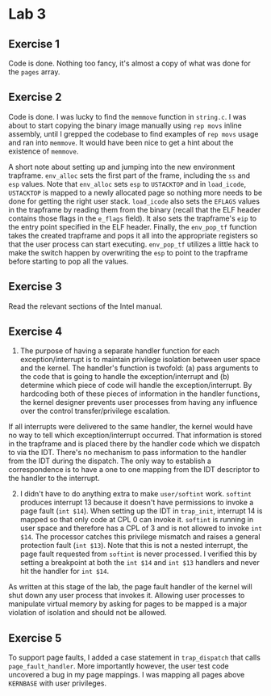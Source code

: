 # Lab 3

## Exercise 1

Code is done. Nothing too fancy, it's almost a copy of what was done for the `pages` array.

## Exercise 2

Code is done. I was lucky to find the `memmove` function in `string.c`. I was about to start copying the binary image manually using `rep movs` inline assembly, until I grepped the codebase to find examples of `rep movs` usage and ran into `memmove`. It would have been nice to get a hint about the existence of `memmove`.

A short note about setting up and jumping into the new environment trapframe. `env_alloc` sets the first part of the frame, including the `ss` and `esp` values. Note that `env_alloc` sets `esp` to `USTACKTOP` and in `load_icode`, `USTACKTOP` is mapped to a newly allocated page so nothing more needs to be done for getting the right user stack. `load_icode` also sets the `EFLAGS` values in the trapframe by reading them from the binary (recall that the ELF header contains those flags in the `e_flags` field). It also sets the trapframe's `eip` to the entry point specified in the ELF header. Finally, the `env_pop_tf` function takes the created trapframe and pops it all into the appropriate registers so that the user process can start executing. `env_pop_tf` utilizes a little hack to make the switch happen by overwriting the `esp` to point to the trapframe before starting to pop all the values.

## Exercise 3

Read the relevant sections of the Intel manual.

## Exercise 4

1. The purpose of having a separate handler function for each exception/interrupt is to maintain privilege isolation between user space and the kernel. The handler's function is twofold: (a) pass arguments to the code that is going to handle the exception/interrupt and (b) determine which piece of code will handle the exception/interrupt. By hardcoding both of these pieces of information in the handler functions, the kernel designer prevents user processes from having any influence over the control transfer/privilege escalation.

  If all interrupts were delivered to the same handler, the kernel would have no way to tell which exception/interrupt occurred. That information is stored in the trapframe and is placed there by the handler code which we dispatch to via the IDT. There's no mechanism to pass information to the handler from the IDT during the dispatch. The only way to establish a correspondence is to have a one to one mapping from the IDT descriptor to the handler to the interrupt.

2. I didn't have to do anything extra to make `user/softint` work. `softint` produces interrupt 13 because it doesn't have permissions to invoke a page fault (`int $14`). When setting up the IDT in `trap_init`, interrupt 14 is mapped so that only code at CPL 0 can invoke it. `softint` is running in user space and therefore has a CPL of 3 and is not allowed to invoke `int $14`. The processor catches this privilege mismatch and raises a general protection fault (`int $13`). Note that this is not a nested interrupt, the page fault requested from `softint` is never processed. I verified this by setting a breakpoint at both the `int $14` and `int $13` handlers and never hit the handler for `int $14`.

  As written at this stage of the lab, the page fault handler of the kernel will shut down any user process that invokes it. Allowing user processes to manipulate virtual memory by asking for pages to be mapped is a major violation of isolation and should not be allowed.

## Exercise 5

To support page faults, I added a case statement in `trap_dispatch` that calls `page_fault_handler`. More importantly however, the user test code uncovered a bug in my page mappings. I was mapping all pages above `KERNBASE` with user privileges.
